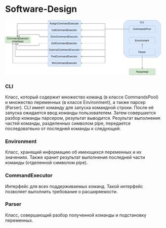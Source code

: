 # Software-Design

![](CLI_diagram.png)

### CLI
Класс, который содержит множество команд (в классе CommandsPool) и множество переменных (в классе Environment), а также парсер (Parser).
CLI имеет команду для запуска командной строки. После её запуска ожидается ввод команды пользователем. Затем совершается разбор команды парсером, результат выводится. Результат выполнения частей команды, разделенных символом pipe, передается последоватеьно от последней команды к следующей. 

### Environment
Класс, хранящий информацию об имеющихся переменных и их значениях. Также хранит результат выполнения последней части команды (отделенной символом pipe).

### CommandExecutor
Интерфейс для всех поддерживаемых команд. Такой интерфейс позволяет выполнить требование о расширяемости.

### Parser
Класс, совершающий разбор полученной команды и подстановку переменных.